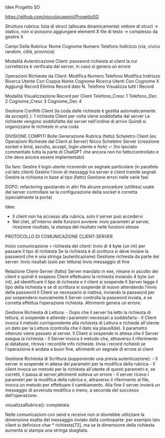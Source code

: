 Idee Progetto SO

https://github.com/niccolocappini/ProgettoSO

Struttura rubrica:
    lista di struct (allocata dinamicamente)
    vettore di struct → statico, non si possono aggiungere elementi X
    file di testo → complesso da gestire X

Campi Della Rubrica:
    Nome
    Cognome
    Numero Telefono
    Indirizzo (via, civico random, città, provincia)

Modalità Autenticazione Client:
    password richiesta al client la cui correttezza è verificata dal server, in caso si genera un errore

Operazioni Richieste da Client:
    Modifica Numero Telefono
    Modifica Indirizzo
    Ricerca Utente Con Coppia Nome Cognome
    Ricerca Utenti Con Cognome X
    Aggiungi Record
    Elimina Record dato N. Telefono
    Visualizza tutti i Record

Modalità Visualizzazione Record per Client
    Telefono_Cresc 1
    Telefono_Dec 2
    Cognome_Cresc 3
    Cognome_Dec 4

Gestione Conflitti Client (la coda delle richieste è gestita automaticamente da accept() ):
    1 richiesta Client per volta viene soddisfatta dal server
    Le richieste vengono soddisfatte dal server nell'ordine di arrivo
    Quindi si organizzano le richieste in una coda









DIVISIONE COMPITI
Bolle
    Generazione Rubrica (fatto)
    Scheletro Client (es. Operazioni Richieste dal Client al Server)
Nicco
    Scheletro Server (creazione socket e bind, ascolto, accept, login utente e fork) ✓
    (ho lasciato commentato tutta la parte di ChatGPT che ancora non ho fatto/controllato e che deve ancora essere implementato)


Da fare:
    Gestire il login utente ricevendo un segnale particolare (in parallelo col lato client)
    Gestire l'invio di messaggi tra server e client tramite segnali
    Gestire la richiesta in base al tipo (fatto)
    Gestione errori nelle varie fasi

DOPO:
    refactoring spostando in altri file alcune procedure (utilities) usate dal server
    controllare se la configurazione della socket è corretta (specialmente la porta)



Idee:
- Il client non ha accesso alla rubrica, solo il server può accedervi
- Nel cliet, all'interno delle funzioni avviene: invio parametri al server, ricezione risultato, la stampa del risultato  nelle funzioni stesse


PROTOCOLLO DI COMUNICAZIONE CLIENT-SERVER

Inizio comunicazione = richiesta del client:
    Invio di 4 byte (un int) per passare il tipo di richiesta
    Se la richiesta è di scrittura si deve inviare la password che è una stringa (autenticazione)
    Gestione richiesta da parte del server:
    Invio risultati (solo per lettura)
    Invio messaggio di fine 

Relazione Client-Server (fatto)
    Server mandato in exe, rimane in ascolto dei client e quindi è sospeso
    Client effettuano la richiesta inviando 4 byte (un int), ad identificare il tipo di richiesta e il client si sospende
    Il Server legge il tipo della richiesta e se di scrittura si sospende di nuovo attendendo l’invio della password
    Il Client se necessario si riattiva, inviando la password per poi sospendersi nuovamente
    Il Server controlla la password inviata, e se corretta effettua l’operazione richiesta. Altrimenti genera un errore.

Gestione Richiesta di Lettura:
    - Dopo che il server ha letto la richiesta di lettura, si sospende e attende i parametri necessari a soddisfarla
    - Il Client invoca il metodo corrispondente alla richiesta di Lettura e richiede all'utente un dato per la Lettura    (controlla che il dato sia plausibile). Il parametro ottenuto viene passato al server. Il Client si sospende in attesa che il Server esegua la richiesta
    - Il Server invoca il metodo che, attraverso il riferimento al database, ritrova i record/le info richieste. Invia i record richiesti se l'operazione è andata a buon fine, altrimenti un segnale di errore al client

Gestione Richiesta di Scrittura (supponendo una previa autenticazione):
    - Il server si sospende in attesa dei parametri per la modifica della rubrica
    - Il client invoca un metodo per la richiesta all'utente di questi parametri e, se corretti, li passa al server;altrimenti solleva un errore
    - Il server riceve i parametri per la modifica della rubrica e, attraverso il riferimento al file, invoca un metodo per effettuare il cambiamento. Alla fine il server invierà un messaggio di avvenuta modifica o meno, a seconda del successo dell'operazione.


visualizzaRubrica(): completata


Nelle comunicazioni con send e receive non si dovrebbe utilizzare la dimensione esatta del messaggio inviato dalla controparte: per esempio lato client si definisce char * richiesta[72], ma se la dimensione della richiesta aumenta si stampa una stringa sbagliata.
